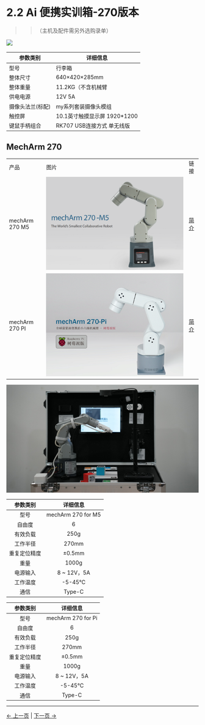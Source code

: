 # 2.2 Ai 便携实训箱-270版本

>>（主机及配件需另外选购录单）

![](../resources/2-ProductFeature/2.1/2-1.png)

| 参数类别  | 详细信息                                       |
|------------------|-----------------------------------------------------------------------------|
| 型号             | 行李箱        |
| 整体尺寸               |640×420×285mm                           |
| 整体重量             | 11.2KG（不含机械臂                               |
|       供电电源       | 	12V 5A |
| 摄像头法兰(标配)             | 	my系列套装摄像头模组                          |
| 触控屏         | 	10.1英寸触摸显示屏 1920*1200                           |
| 键鼠手柄组合           | RK707 USB连接方式 单无线版                   |

## MechArm 270

<table>
<tr>
    <td> 产品 </td>
    <td>图片</td>
    <td>链接</td>
</tr>
<tr>
    <td>mechArm 270 M5</td>
    <td> <img src="../resources/2-ProductFeature/2.2/2.2-1.png"></td>
    <td><a href="https://docs.elephantrobotics.com/docs/mecharm-m5-cn/">简介</a></td>
</tr>
<tr>
    <td>mechArm 270 PI</td>
    <td> <img src="../resources/2-ProductFeature/2.2/2.2-2.png"></td>
    <td><a href="https://docs.elephantrobotics.com/docs/mecharm-m5-en/">简介</a></td>
</tr>
</table>

![](../resources/2-ProductFeature/2.2/2.2-3.png)

| 参数类别       | 详细信息 |
| :-----------: | :---------: |
| 型号         |mechArm 270 for M5 |
| 自由度       | 6          |
| 有效负载     | 250g       |
| 工作半径     | 270mm      |
| 重复定位精度 | ±0.5mm  |
| 重量         | 1000g       |
| 电源输入     | 8 ~ 12V，5A       |
| 工作温度     | -5-45℃     |
| 通信         | Type-C     |


| 参数类别       | 详细信息 |
| :-----------: | :---------: |
| 型号         | mechArm 270 for Pi |
| 自由度       | 6          |
| 有效负载     | 250g       |
| 工作半径     | 270mm      |
| 重复定位精度 | ±0.5mm  |
| 重量         | 1000g       |
| 电源输入     | 8 ~ 12V，5A       |
| 工作温度     | -5-45℃     |
| 通信         | Type-C     |

---

[← 上一页](2.1-280_version.md) | [下一页 →](2.3-260_version.md)

